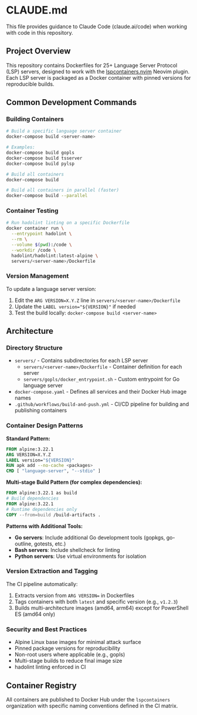 # CLAUDE.md

This file provides guidance to Claude Code (claude.ai/code) when working with code in this repository.

## Project Overview

This repository contains Dockerfiles for 25+ Language Server Protocol (LSP) servers, designed to work with the [lspcontainers.nvim](https://github.com/lspcontainers/lspcontainers.nvim) Neovim plugin. Each LSP server is packaged as a Docker container with pinned versions for reproducible builds.

## Common Development Commands

### Building Containers

```bash
# Build a specific language server container
docker-compose build <server-name>

# Examples:
docker-compose build gopls
docker-compose build tsserver
docker-compose build pylsp

# Build all containers
docker-compose build

# Build all containers in parallel (faster)
docker-compose build --parallel
```

### Container Testing

```bash
# Run hadolint linting on a specific Dockerfile
docker container run \
  --entrypoint hadolint \
  --rm \
  --volume $(pwd):/code \
  --workdir /code \
  hadolint/hadolint:latest-alpine \
  servers/<server-name>/Dockerfile
```

### Version Management

To update a language server version:
1. Edit the `ARG VERSION=X.Y.Z` line in `servers/<server-name>/Dockerfile`
2. Update the `LABEL version="${VERSION}"` if needed
3. Test the build locally: `docker-compose build <server-name>`

## Architecture

### Directory Structure

- `servers/` - Contains subdirectories for each LSP server
  - `servers/<server-name>/Dockerfile` - Container definition for each server
  - `servers/gopls/docker_entrypoint.sh` - Custom entrypoint for Go language server
- `docker-compose.yaml` - Defines all services and their Docker Hub image names
- `.github/workflows/build-and-push.yml` - CI/CD pipeline for building and publishing containers

### Container Design Patterns

**Standard Pattern:**
```dockerfile
FROM alpine:3.22.1
ARG VERSION=X.Y.Z
LABEL version="${VERSION}"
RUN apk add --no-cache <packages>
CMD [ "language-server", "--stdio" ]
```

**Multi-stage Build Pattern (for complex dependencies):**
```dockerfile
FROM alpine:3.22.1 as build
# Build dependencies
FROM alpine:3.22.1
# Runtime dependencies only
COPY --from=build /build-artifacts .
```

**Patterns with Additional Tools:**
- **Go servers**: Include additional Go development tools (gopkgs, go-outline, gotests, etc.)
- **Bash servers**: Include shellcheck for linting
- **Python servers**: Use virtual environments for isolation

### Version Extraction and Tagging

The CI pipeline automatically:
1. Extracts version from `ARG VERSION=` in Dockerfiles
2. Tags containers with both `latest` and specific version (e.g., `v1.2.3`)
3. Builds multi-architecture images (amd64, arm64) except for PowerShell ES (amd64 only)

### Security and Best Practices

- Alpine Linux base images for minimal attack surface
- Pinned package versions for reproducibility
- Non-root users where applicable (e.g., gopls)
- Multi-stage builds to reduce final image size
- hadolint linting enforced in CI

## Container Registry

All containers are published to Docker Hub under the `lspcontainers` organization with specific naming conventions defined in the CI matrix.